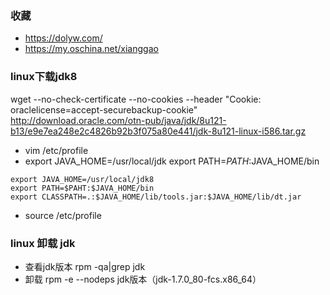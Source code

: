 ### 收藏
- https://dolyw.com/
- https://my.oschina.net/xianggao

### linux下载jdk8
wget --no-check-certificate --no-cookies --header "Cookie: oraclelicense=accept-securebackup-cookie" http://download.oracle.com/otn-pub/java/jdk/8u121-b13/e9e7ea248e2c4826b92b3f075a80e441/jdk-8u121-linux-i586.tar.gz
- vim /etc/profile
- export JAVA_HOME=/usr/local/jdk export PATH=$PATH:$JAVA_HOME/bin
~~~
export JAVA_HOME=/usr/local/jdk8
export PATH=$PAHT:$JAVA_HOME/bin
export CLASSPATH=.:$JAVA_HOME/lib/tools.jar:$JAVA_HOME/lib/dt.jar
~~~
- source /etc/profile


### linux 卸载 jdk
- 查看jdk版本 rpm -qa|grep jdk
- 卸载  rpm -e --nodeps jdk版本（jdk-1.7.0_80-fcs.x86_64）
